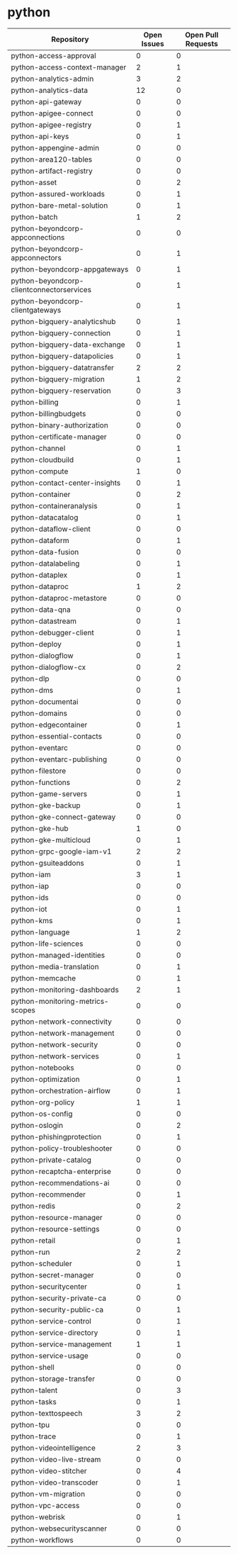 # python
| Repository | Open Issues | Open Pull Requests |
|------------|-------------|--------------------|
| python-access-approval | 0 | 0 |
| python-access-context-manager | 2 | 1 |
| python-analytics-admin | 3 | 2 |
| python-analytics-data | 12 | 0 |
| python-api-gateway | 0 | 0 |
| python-apigee-connect | 0 | 0 |
| python-apigee-registry | 0 | 1 |
| python-api-keys | 0 | 1 |
| python-appengine-admin | 0 | 0 |
| python-area120-tables | 0 | 0 |
| python-artifact-registry | 0 | 0 |
| python-asset | 0 | 2 |
| python-assured-workloads | 0 | 1 |
| python-bare-metal-solution | 0 | 1 |
| python-batch | 1 | 2 |
| python-beyondcorp-appconnections | 0 | 0 |
| python-beyondcorp-appconnectors | 0 | 1 |
| python-beyondcorp-appgateways | 0 | 1 |
| python-beyondcorp-clientconnectorservices | 0 | 1 |
| python-beyondcorp-clientgateways | 0 | 1 |
| python-bigquery-analyticshub | 0 | 1 |
| python-bigquery-connection | 0 | 1 |
| python-bigquery-data-exchange | 0 | 1 |
| python-bigquery-datapolicies | 0 | 1 |
| python-bigquery-datatransfer | 2 | 2 |
| python-bigquery-migration | 1 | 2 |
| python-bigquery-reservation | 0 | 3 |
| python-billing | 0 | 1 |
| python-billingbudgets | 0 | 0 |
| python-binary-authorization | 0 | 0 |
| python-certificate-manager | 0 | 0 |
| python-channel | 0 | 1 |
| python-cloudbuild | 0 | 1 |
| python-compute | 1 | 0 |
| python-contact-center-insights | 0 | 1 |
| python-container | 0 | 2 |
| python-containeranalysis | 0 | 1 |
| python-datacatalog | 0 | 1 |
| python-dataflow-client | 0 | 0 |
| python-dataform | 0 | 1 |
| python-data-fusion | 0 | 0 |
| python-datalabeling | 0 | 1 |
| python-dataplex | 0 | 1 |
| python-dataproc | 1 | 2 |
| python-dataproc-metastore | 0 | 0 |
| python-data-qna | 0 | 0 |
| python-datastream | 0 | 1 |
| python-debugger-client | 0 | 1 |
| python-deploy | 0 | 1 |
| python-dialogflow | 0 | 1 |
| python-dialogflow-cx | 0 | 2 |
| python-dlp | 0 | 0 |
| python-dms | 0 | 1 |
| python-documentai | 0 | 0 |
| python-domains | 0 | 0 |
| python-edgecontainer | 0 | 1 |
| python-essential-contacts | 0 | 0 |
| python-eventarc | 0 | 0 |
| python-eventarc-publishing | 0 | 0 |
| python-filestore | 0 | 0 |
| python-functions | 0 | 2 |
| python-game-servers | 0 | 1 |
| python-gke-backup | 0 | 1 |
| python-gke-connect-gateway | 0 | 0 |
| python-gke-hub | 1 | 0 |
| python-gke-multicloud | 0 | 1 |
| python-grpc-google-iam-v1 | 2 | 2 |
| python-gsuiteaddons | 0 | 1 |
| python-iam | 3 | 1 |
| python-iap | 0 | 0 |
| python-ids | 0 | 0 |
| python-iot | 0 | 1 |
| python-kms | 0 | 1 |
| python-language | 1 | 2 |
| python-life-sciences | 0 | 0 |
| python-managed-identities | 0 | 0 |
| python-media-translation | 0 | 1 |
| python-memcache | 0 | 1 |
| python-monitoring-dashboards | 2 | 1 |
| python-monitoring-metrics-scopes | 0 | 0 |
| python-network-connectivity | 0 | 0 |
| python-network-management | 0 | 0 |
| python-network-security | 0 | 0 |
| python-network-services | 0 | 1 |
| python-notebooks | 0 | 0 |
| python-optimization | 0 | 1 |
| python-orchestration-airflow | 0 | 1 |
| python-org-policy | 1 | 1 |
| python-os-config | 0 | 0 |
| python-oslogin | 0 | 2 |
| python-phishingprotection | 0 | 1 |
| python-policy-troubleshooter | 0 | 0 |
| python-private-catalog | 0 | 0 |
| python-recaptcha-enterprise | 0 | 0 |
| python-recommendations-ai | 0 | 0 |
| python-recommender | 0 | 1 |
| python-redis | 0 | 2 |
| python-resource-manager | 0 | 0 |
| python-resource-settings | 0 | 0 |
| python-retail | 0 | 1 |
| python-run | 2 | 2 |
| python-scheduler | 0 | 1 |
| python-secret-manager | 0 | 0 |
| python-securitycenter | 0 | 1 |
| python-security-private-ca | 0 | 0 |
| python-security-public-ca | 0 | 1 |
| python-service-control | 0 | 1 |
| python-service-directory | 0 | 1 |
| python-service-management | 1 | 1 |
| python-service-usage | 0 | 0 |
| python-shell | 0 | 0 |
| python-storage-transfer | 0 | 0 |
| python-talent | 0 | 3 |
| python-tasks | 0 | 1 |
| python-texttospeech | 3 | 2 |
| python-tpu | 0 | 0 |
| python-trace | 0 | 1 |
| python-videointelligence | 2 | 3 |
| python-video-live-stream | 0 | 0 |
| python-video-stitcher | 0 | 4 |
| python-video-transcoder | 0 | 1 |
| python-vm-migration | 0 | 0 |
| python-vpc-access | 0 | 0 |
| python-webrisk | 0 | 1 |
| python-websecurityscanner | 0 | 0 |
| python-workflows | 0 | 0 |
